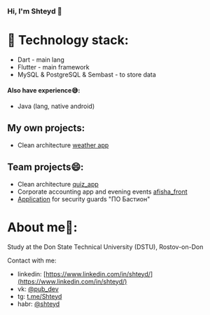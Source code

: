 ### Hi, I'm Shteyd :wave:

# :monocle_face: Technology stack:
- Dart - main lang
- Flutter - main framework
- MySQL & PostgreSQL & Sembast - to store data

#### Also have experience:sweat_smile::
- Java (lang, native android)

## My own projects:
- Clean architecture [weather app](https://github.com/Shteyd/weather_app)

## Team projects:smile::
- Clean architecture [quiz_app](https://github.com/nikolai-2/quiz_app)
- Corporate accounting app and evening events [afisha_front](https://github.com/nikolai-2/afisha_front)
- [Application](https://github.com/nikolai-2/bastion_skatguard_mobile) for security guards "ПО Бастион"

# About me:cowboy_hat_face::
Study at the Don State Technical University (DSTU), Rostov-on-Don

Contact with me:
- linkedin: [https://www.linkedin.com/in/shteyd/](https://www.linkedin.com/in/shteyd/)
- vk: [@pub_dev](https://vk.com/pub_dev)
- tg: [t.me/Shteyd](t.me/Shteyd)
- habr: [@shteyd](https://career.habr.com/shteyd)
